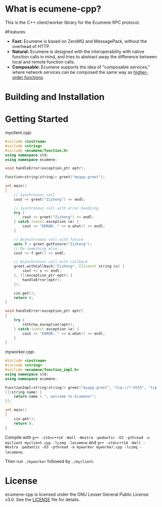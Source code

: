 # What is ecumene-cpp?
This is the C++ client/worker library for the Ecumene RPC protocol.

#Features
* **Fast:** Ecumene is based on ZeroMQ and MessagePack, without the overhead of HTTP.
* **Natural:** Ecumene is designed with the interoperability with native function calls in mind, and tries to abstract away the difference between local and remote function calls.
* **Composable:** Ecumene supports the idea of "composable services," where network services can be composed the same way as [higher-order functions](https://www.wikiwand.com/en/Higher-order_function).

# Building and Installation

# Getting Started
myclient.cpp:
```c++
#include <iostream>
#include <string>
#include <ecumene/function.h>
using namespace std;
using namespace ecumene;

void handleError(exception_ptr eptr);

Function<string(string)> greet("myapp.greet");

int main()
{
    // Synchronous call
    cout << greet("Zizheng") << endl;

    // Synchronous call with error handling
    try {
        cout << greet("Zizheng") << endl;
    } catch (const exception &e) {
        cout << "ERROR: " << e.what() << endl;
    }

    // Asynchronous call with future
    auto f = greet.getFuture("Zizheng");
    // Do something else...
    cout << f.get() << endl;

    // Asynchronous call with callback
    greet.withCallback("Zizheng", [](const string &s) {
        cout << s << endl;
    }, [](exception_ptr eptr) {
        handleError(eptr);
    });

    cin.get();
    return 0;
}

void handleError(exception_ptr eptr)
{
    try {
        rethrow_exception(eptr);
    } catch (const exception &e) {
        cout << "ERROR: " << e.what() << endl;
    }
}
```

myworker.cpp:
```c++
#include <iostream>
#include <string>
#include <ecumene/function_impl.h>
using namespace std;
using namespace ecumene;

FunctionImpl<string(string)> greet("myapp.greet", "tcp://*:5555", "tcp://127.0.0.1:5555",
[](string name) {
    return name + ", welcome to Ecumene!";
});

int main()
{
    cin.get();
    return 0;
}
```

Compile with `g++ -std=c++14 -Wall -Wextra -pedantic -O3 -pthread -o myclient myclient.cpp -lczmq -lecumene` and `g++ -std=c++14 -Wall -Wextra -pedantic -O3 -pthread -o myworker myworker.cpp -lczmq -lecumene`.

Then run `./myworker` followed by `./myclient`.

# License
ecumene-cpp is licensed under the GNU Lesser General Public License v3.0. See the [LICENSE](./LICENSE) file for details.
